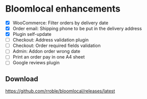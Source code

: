 # Bloomlocal enhancements

- [x] WooCommerce: Filter orders by delivery date
- [x] Order email: Shipping phone to be put in the delivery address
- [x] Plugin self-update
- [ ] Checkout: Address validation plugin
- [ ] Checkout: Order required fields validation
- [ ] Admin: Addon order wrong date
- [ ] Print an order pay in one A4 sheet
- [ ] Google reviews plugin

## Download
https://github.com/rroble/bloomlocal/releases/latest
